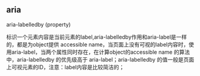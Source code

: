 ## aria
aria-labelledby (property)

标识一个元素内容是当前元素的label,aria-labelledby作用和aria-label是一样的，都是为object提供 accessible name，当页面上没有可视的label内容时，使用aria-label，当两个属性同时存在，在计算object的accessible name 的算法中，aria-labelledby 的优先级高于 aria-label；aria-labelledby 的值一般是页面上可视元素的ID，注意：label内容是比较简洁的；